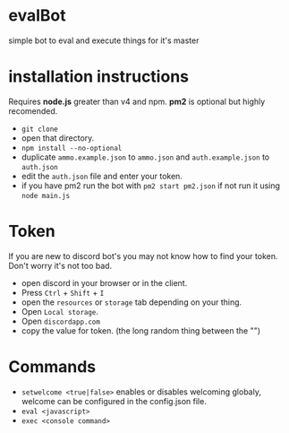 # evalBot
simple bot to eval and execute things for it's master

# installation instructions
 Requires **node.js** greater than v4 and npm. **pm2** is optional but highly recomended.

 - `git clone`
 - open that directory.
 - `npm install --no-optional`
 - duplicate `ammo.example.json` to `ammo.json` and `auth.example.json` to `auth.json`
 - edit the `auth.json` file and enter your token.
 - if you have pm2 run the bot with `pm2 start pm2.json` if not run it using `node main.js`

# Token
If you are new to discord bot's you may not know how to find your token. Don't worry it's not too bad.
 - open discord in your browser or in the client.
 - Press `Ctrl` + `Shift` + `I`
 - open the `resources` or `storage` tab depending on your thing.
 - Open `Local storage`.
 - Open `discordapp.com`
 - copy the value for token. (the long random thing between the "")

# Commands
 - `setwelcome <true|false>` enables or disables welcoming globaly, welcome can be configured in the config.json file.
 - `eval <javascript>`
 - `exec <console command>`
